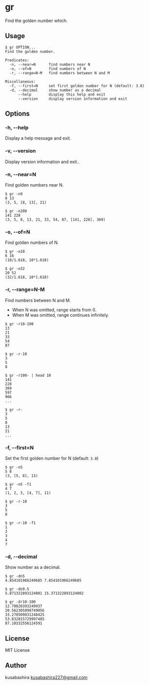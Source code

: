 gr
==

Find the golden number which.

Usage
-----

```
$ gr OPTION...
Find the golden number.

Predicates:
  -n, --near=N      find numbers near N
  -o, --of=N        find numbers of N
  -r, --range=N-M   find numbers between N and M

Miscellaneous:
  -f, --first=N     set first golden number for N (default: 3.0)
  -d, --decimal     show number as a decimal
      --help        display this help and exit
      --version     display version information and exit
```

Options
-------

### -h, --help

Display a help message and exit.

### -v, --version

Display version information and exit..

### -n, --near=N

Find golden numbers near N.

```
$ gr -n9
8 13
(3, 5, [8, 13], 21)

$ gr -n200
141 228
(3, 5, 8, 13, 21, 33, 54, 87, [141, 228], 369)
```

### -o, --of=N

Find golden numbers of N.

```
$ gr -o10
6 16
(10/1.618, 10*1.618)

$ gr -o32
20 52
(32/1.618, 10*1.618)
```

### -r, --range=N-M

Find numbers between N and M.
- When N was omitted, range starts from 0.
- When M was omitted, range continues infinitely.

```
$ gr -r10-100
13
21
33
54
87

$ gr -r-10
3
5
8

$ gr -r100- | head 10
141
228
369
597
966
...

$ gr -r-
3
5
8
13
21
...
```

### -f, --first=N

Set the first golden number for N (default: `3.0`)

```
$ gr -n5
5 8
(3, [5, 8], 13)

$ gr -n5 -f1
4 7
(1, 2, 3, [4, 7], 11)

$ gr -r-10
3
5
8

$ gr -r-10 -f1
1
2
3
4
7
```

### -d, --decimal

Show number as a decimal.

```
$ gr -dn5
4.854101966249685 7.854101966249685

$ gr -do9.5
5.871322893124001 15.371322893124002

$ gr -dr10-100
12.70820393249937
20.562305898749056
33.270509831248425
53.832815729997485
87.10332556124591
```

License
-------

MIT License

Author
------

kusabashira <kusabashira227@gmail.com>
